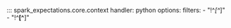 
::: spark_expectations.core.context
    handler: python
    options:
        filters:
            - "!^_[^_]"
            - "!^__[^__]"
        